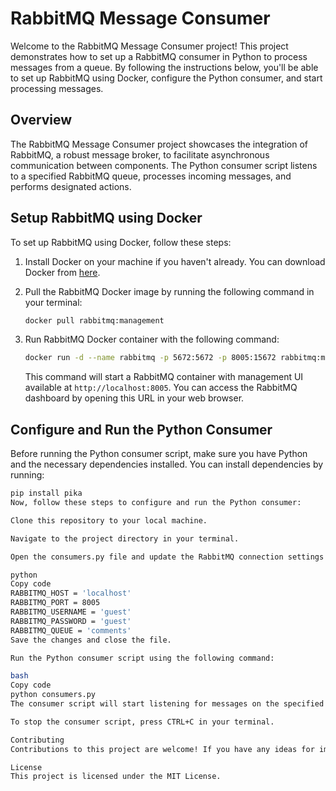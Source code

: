 # RabbitMQ Message Consumer

Welcome to the RabbitMQ Message Consumer project! This project demonstrates how to set up a RabbitMQ consumer in Python to process messages from a queue. By following the instructions below, you'll be able to set up RabbitMQ using Docker, configure the Python consumer, and start processing messages.

## Overview

The RabbitMQ Message Consumer project showcases the integration of RabbitMQ, a robust message broker, to facilitate asynchronous communication between components. The Python consumer script listens to a specified RabbitMQ queue, processes incoming messages, and performs designated actions.

## Setup RabbitMQ using Docker

To set up RabbitMQ using Docker, follow these steps:

1. Install Docker on your machine if you haven't already. You can download Docker from [here](https://www.docker.com/get-started).

2. Pull the RabbitMQ Docker image by running the following command in your terminal:

    ```bash
    docker pull rabbitmq:management
    ```

3. Run RabbitMQ Docker container with the following command:

    ```bash
    docker run -d --name rabbitmq -p 5672:5672 -p 8005:15672 rabbitmq:management
    ```

   This command will start a RabbitMQ container with management UI available at `http://localhost:8005`. You can access the RabbitMQ dashboard by opening this URL in your web browser.

## Configure and Run the Python Consumer

Before running the Python consumer script, make sure you have Python and the necessary dependencies installed. You can install dependencies by running:

```bash
pip install pika
Now, follow these steps to configure and run the Python consumer:

Clone this repository to your local machine.

Navigate to the project directory in your terminal.

Open the consumers.py file and update the RabbitMQ connection settings according to your RabbitMQ setup. You can modify the following variables:

python
Copy code
RABBITMQ_HOST = 'localhost'
RABBITMQ_PORT = 8005
RABBITMQ_USERNAME = 'guest'
RABBITMQ_PASSWORD = 'guest'
RABBITMQ_QUEUE = 'comments'
Save the changes and close the file.

Run the Python consumer script using the following command:

bash
Copy code
python consumers.py
The consumer script will start listening for messages on the specified RabbitMQ queue. You'll see output indicating that it's waiting for messages.

To stop the consumer script, press CTRL+C in your terminal.

Contributing
Contributions to this project are welcome! If you have any ideas for improvements or find any issues, feel free to open an issue or submit a pull request.

License
This project is licensed under the MIT License.
